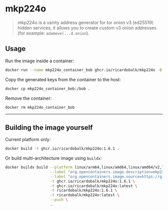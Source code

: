 # mkp224o

> mkp224o is a vanity address generator for tor onion v3 (ed25519) hidden services, it allows you to create custom v3 onion addresses (for example: `adameve(...d.onion`).

## Usage

Run the image inside a container:

```sh
docker run --name mkp224o_container_bob ghcr.io/ricardobalk/mkp224o -B bob -d /bob
```

Copy the generated keys from the container to the host:

```sh
docker cp mkp224o_container_bob:/bob .
```

Remove the container:

```sh
docker rm mkp224o_container_bob
```

---

## Building the image yourself

Current platform only:

```sh
docker build -t ghcr.io/ricardobalk/mkp224o:1.6.1 .
```

Or build multi-architecture image using `buildx`:

```sh
docker buildx build --platform linux/arm64,linux/amd64,linux/amd64/v2,linux/ppc64le,linux/s390x,linux/386,linux/arm/v7,linux/arm/v6 \
                    --label "org.opencontainers.image.description=mkp224o, vanity address generator for tor onion v3 (ed25519) hidden services"  \
                    --label "org.opencontainers.image.source=https://github.com/ricardobalk/dockerfiles/tree/main/mkp224o" \
                    -t ghcr.io/ricardobalk/mkp224o:1.6.1 \
                    -t ghcr.io/ricardobalk/mkp224o:latest \
                    -t ricardobalk/mkp224o:1.6.1 \
                    -t ricardobalk/mkp224o:latest \
                    --push \
                    .
```

[mkp224o]: https://github.com/ricardobalk/docker/tree/main/mkp224o